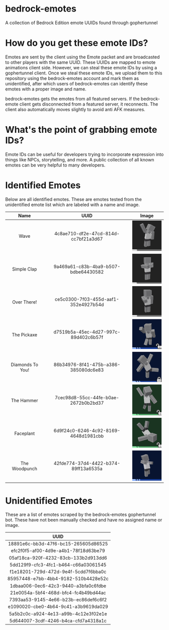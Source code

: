 # bedrock-emotes
A collection of Bedrock Edition emote UUIDs found through gophertunnel

# How do you get these emote IDs?
Emotes are sent by the client using the Emote packet and are broadcasted to other players with the same UUID. These UUIDs are mapped to emote animations client side. However, we can steal these emote IDs by using a gophertunnel client. Once we steal these emote IDs, we upload them to this repository using the bedrock-emotes account and mark them as unidentified, after which users of bedrock-emotes can identify these emotes with a proper image and name.

bedrock-emotes gets the emotes from all featured servers. If the bedrock-emote client gets disconnected from a featured server, it reconnects. The client also automatically moves slightly to avoid anti AFK measures.

# What's the point of grabbing emote IDs?
Emote IDs can be useful for developers trying to incorporate expression into things like NPCs, storytelling, and more. A public collection of all known emotes can be very helpful to many developers.

# Identified Emotes
Below are all identified emotes. These are emotes tested from the unidentified emote
list which are labeled with a name and image.

|               Name               |                 UUID                   |                     Image                  |
|:--------------------------------:|:--------------------------------------:|:------------------------------------------:|
|               Wave               |  4c8ae710-df2e-47cd-814d-cc7bf21a3d67  |            ![](./images/wave.png)          |
|            Simple Clap           |  9a469a61-c83b-4ba9-b507-bdbe64430582  |        ![](./images/simple_clap.png)       |
|            Over There!           |  ce5c0300-7f03-455d-aaf1-352e4927b54d  |         ![](./images/over_there.png)       |
|            The Pickaxe           |  d7519b5a-45ec-4d27-997c-89d402c6b57f  |        ![](./images/the_pickaxe.png)       |
|          Diamonds To You!        |  86b34976-8f41-475b-a386-385080dc6e83  |       ![](./images/diamonds_to_you.png)    |
|            The Hammer            |  7cec98d8-55cc-44fe-b0ae-2672b0b2bd37  |         ![](./images/the_hammer.png)       |
|            Faceplant             |  6d9f24c0-6246-4c92-8169-4648d1981cbb  |         ![](./images/faceplant.png)        |
|           The Woodpunch          |  42fde774-37d4-4422-b374-89ff13a6535a  |         ![](./images/woodpunch.png)        |

# Unidentified Emotes
These are a list of emotes scraped by the bedrock-emotes gophertunnel bot.
These have not been manually checked and have no assigned name or image.

|                UUID                |
|:----------------------------------:|
|18891e6c-bb3d-47f6-bc15-265605d86525|
|efc2f0f5-af00-4d9e-a4b1-78f18d63be79|
|05af18ca-920f-4232-83cb-133b2d913dd6|
|5dd129f9-cfc3-4fc1-b464-c66a03061545|
|f1e18201-729d-472d-9e4f-5cdd7f6bba0c|
|85957448-e7bb-4bb4-9182-510b4428e52c|
|1dbaa006-0ec6-42c3-9440-a3bfa0c6fdbe|
|21e0054a-5bf4-468d-bfc4-fc4b49bd44ac|
|7393aa53-9145-4e66-b23b-ec86def6c6f2|
|e1090020-cbe0-4b64-9c41-a3b9619da029|
|5a5b2c0c-a924-4e13-a99b-4c12e3f02e1e|
|5d644007-3cdf-4246-b4ca-cfd7a4318a1c||98a68056-e025-4c0f-a959-d6e330ccb5f5|